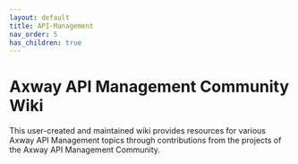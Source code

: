 ```yaml
---
layout: default
title: API-Management
nav_order: 5
has_children: true
---
```


# Axway API Management Community Wiki

This user-created and maintained wiki provides resources for various Axway API Management topics through contributions from the projects of the Axway API Management Community. 
